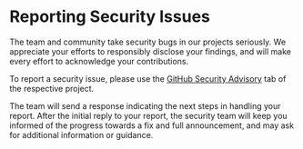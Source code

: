 # Reporting Security Issues

The team and community take security bugs in our projects seriously.
We appreciate your efforts to responsibly disclose your findings, and will make every effort to acknowledge your contributions.

To report a security issue, please use the [GitHub Security Advisory][security-advisory] tab of the respective project.

The team will send a response indicating the next steps in handling your report. After the initial reply to your report, the security team will keep you informed of the progress towards a fix and full announcement, and may ask for additional information or guidance.

<!-- Links -->
[security-advisory]: https://docs.github.com/en/enterprise-cloud@latest/code-security/security-advisories/working-with-repository-security-advisories/creating-a-repository-security-advisory
